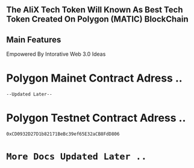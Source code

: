 ## The AliX Tech Token Will Known As Best Tech Token Created On Polygon (MATIC) BlockChain  
  
## Main Features  
  
Empowered By Intorative Web 3.0 Ideas  
  
# Polygon Mainet Contract Adress ..  
`--Updated Later--`  
# Polygon Testnet Contract Adress ..  
`0xCD0932D27D1b82171BeBc39ef65E32aCB8FdD806`  
  
# `More Docs Updated Later ..`  